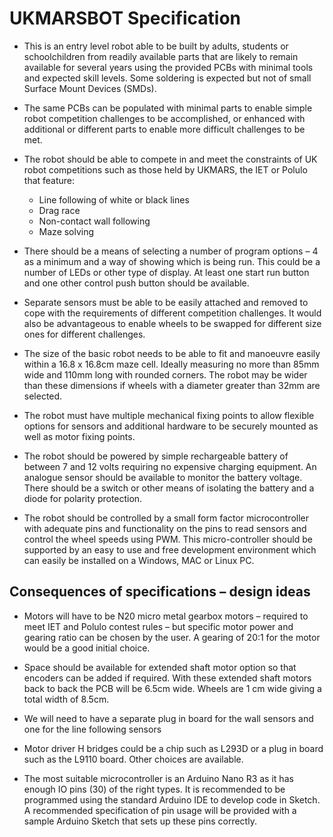 # UKMARSBOT Specification

* This is an entry level robot able to be built by adults, students or schoolchildren from readily available parts that are likely to remain available for several years using the provided PCBs with minimal tools and expected skill levels. Some soldering is expected but not of small Surface Mount Devices (SMDs).

* The same PCBs can be populated with minimal parts to enable simple robot competition challenges to be accomplished, or enhanced with additional or different parts to enable more difficult challenges to be met.

* The robot should be able to compete in and meet the constraints of UK robot competitions such as those held by UKMARS, the IET or Polulo that feature:

  * Line following of white or black lines
  * Drag race
  * Non-contact wall following
  * Maze solving


* There should be a means of selecting a number of program options – 4 as a minimum and a way of showing which is being run. This could be a number of LEDs or other type of display. At least one start run button and one other control push button should be available.

* Separate sensors must be able to be easily attached and removed to cope with the requirements of different competition challenges. It would also be advantageous to enable wheels to be swapped for different size ones for different challenges.

* The size of the basic robot needs to be able to fit and manoeuvre easily within a 16.8 x 16.8cm maze cell. Ideally measuring no more than 85mm wide and 110mm long with rounded corners. The robot may be wider than these dimensions if wheels with a diameter greater than 32mm are selected.

* The robot must have multiple mechanical fixing points to allow flexible options for sensors and additional hardware to be securely mounted as well as motor fixing points.

* The robot should be powered by simple rechargeable battery of between 7 and 12 volts requiring no expensive charging equipment. An analogue sensor should be available to monitor the battery voltage. There should be a switch or other means of isolating the battery and a diode for polarity protection.

* The robot should be controlled by a small form factor microcontroller with adequate pins and functionality on the pins to read sensors and control the wheel speeds using PWM. This micro-controller should be supported by an easy to use and free development environment which can easily be installed on a Windows, MAC or Linux PC.

## Consequences of specifications – design ideas

* Motors will have to be N20 micro metal gearbox motors – required to meet IET and Polulo contest rules – but specific motor power and gearing ratio can be chosen by the user. A gearing of 20:1 for the motor would be a good initial choice.

* Space should be available for extended shaft motor option so that encoders can be added if required. With these extended shaft motors back to back the PCB will be 6.5cm wide. Wheels are 1 cm wide giving a total width of 8.5cm.

* We will need to have a separate plug in board for the wall sensors and one for the line following sensors

* Motor driver H bridges could be a chip such as L293D or a plug in board such as the L9110 board. Other choices are available.

* The most suitable microcontroller is an Arduino Nano R3 as it has enough IO pins (30) of the right types. It is recommended to be programmed using the standard Arduino IDE to develop code in Sketch. A recommended specification of pin usage will be provided with a sample Arduino Sketch that sets up these pins correctly.
